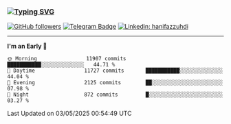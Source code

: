 ### [![Typing SVG](https://readme-typing-svg.herokuapp.com?font=lato&size=22&lines=Hi+There+👋)](https://git.io/typing-svg) 

[![GitHub followers](https://img.shields.io/github/followers/hanifazzuhdi?label=Follow&style=social)](https://github.com/hanifazzuhdi/?tab=follow) 
[![Telegram Badge](https://img.shields.io/badge/-hanif0198-blue?style=social&logo=telegram&link=https://www.t.me/hanif0198/)](https://www.t.me/hanif0198/) 
[![Linkedin: hanifazzuhdi](https://img.shields.io/badge/-hanifazzuhdi-blue?style=flat-square&logo=Linkedin&logoColor=white&link=https://www.linkedin.com/in/hanif-az-zuhdi-69688019b/)](https://www.linkedin.com/in/hanif-az-zuhdi-69688019b/) 

<hr/>

<!--START_SECTION:waka-->
**I'm an Early 🐤** 

```text
🌞 Morning                11907 commits       ███████████░░░░░░░░░░░░░░   44.71 % 
🌆 Daytime                11727 commits       ███████████░░░░░░░░░░░░░░   44.04 % 
🌃 Evening                2125 commits        ██░░░░░░░░░░░░░░░░░░░░░░░   07.98 % 
🌙 Night                  872 commits         █░░░░░░░░░░░░░░░░░░░░░░░░   03.27 % 
```



 Last Updated on 03/05/2025 00:54:49 UTC
<!--END_SECTION:waka-->

